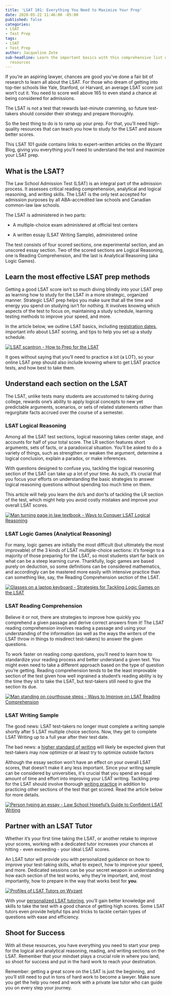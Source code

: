 ```yaml
---
title: 'LSAT 101: Everything You Need to Maximize Your Prep'
date: 2020-05-22 11:46:00 -05:00
published: false
categories:
- LSAT
- Test Prep
tags:
- LSAT
- Test Prep
author: Jacqueline Zote
sub-headline: Learn the important basics with this comprehensive list of expert LSAT
  resources
---
```


If you’re an aspiring lawyer, chances are good you’ve done a fair bit of research to learn all about the LSAT. For those who dream of getting into top-tier schools like Yale, Stanford, or Harvard, an average LSAT score just won’t cut it. You need to score well above 165 to even stand a chance at being considered for admissions.

The LSAT is not a test that rewards last-minute cramming, so future test-takers should consider their strategy and prepare thoroughly.

So the best thing to do is to ramp up your prep. For that, you’ll need high-quality resources that can teach you how to study for the LSAT and assure better scores.

This LSAT 101 guide contains links to expert-written articles on the Wyzant Blog, giving you everything you'll need to understand the test and maximize your LSAT prep. 

## What is the LSAT?
The Law School Admission Test (LSAT) is an integral part of the admission process. It assesses critical reading comprehension, analytical and logical reasoning, and writing skills. The LSAT is the only test accepted for admission purposes by all ABA-accredited law schools and Canadian common-law law schools.

The LSAT is administered in two parts:

* A multiple-choice exam administered at official test centers

* A written essay (LSAT Writing Sample), administered online

The test consists of four scored sections, one experimental section, and an unscored essay section. Two of the scored sections are Logical Reasoning, one is Reading Comprehension, and the last is Analytical Reasoning (aka Logic Games). 

## Learn the most effective LSAT prep methods
Getting a good LSAT score isn’t so much diving blindly into your LSAT prep as learning how to study for the LSAT in a more strategic, organized manner. Strategic LSAT prep helps you make sure that all the time and energy you spend on studying isn’t for nothing. It involves knowing which aspects of the test to focus on, maintaining a study schedule, learning testing methods to improve your speed, and more.

In the article below, we outline LSAT basics, including [registration dates](https://www.lsac.org/lsat/lsat-dates-deadlines-score-release-dates), important info about LSAT scoring, and tips to help you set up a study schedule. 

[![LSAT scantron - How to Prep for the LSAT](/blog/uploads/7%20Tips%20on%20How%20to%20Prep%20for%20the%20LSAT-d650ab.png)](https://www.wyzant.com/blog/how-to-study-for-the-lsat/)

It goes without saying that you’ll need to practice a lot (a LOT), so your online LSAT prep should also include knowing where to get LSAT practice tests, and how best to take them.

## Understand each section on the LSAT

The LSAT, unlike tests many students are accustomed to taking during college, rewards one’s ability to apply logical concepts to new yet predictable arguments, scenarios, or sets of related statements rather than regurgitate facts accrued over the course of a semester.

### LSAT Logical Reasoning

Among all the LSAT test sections, logical reasoning takes center stage, and accounts for half of your total score. The LR section features short arguments, sets of facts, or a paradoxical situation. You’ll be asked to do a variety of things, such as strengthen or weaken the argument, determine a logical conclusion, explain a paradox, or make inferences.

With questions designed to confuse you, tackling the logical reasoning section of the LSAT can take up a lot of your time. As such, it’s crucial that you focus your efforts on understanding the basic strategies to answer logical reasoning questions without spending too much time on them. 

This article will help you learn the do’s and don’ts of tackling the LR section of the test, which might help you avoid costly mistakes and improve your overall LSAT scores.

[![Man turning page in law textbook - Ways to Conquer LSAT Logical Reasoning](/blog/uploads/7%20Ways%20to%20Conquer%20LSAT%20Logical%20Reasoning-c4ba65.png)](https://www.wyzant.com/blog/lsat-logical-reasoning/)

### LSAT Logic Games (Analytical Reasoning)

For many, logic games are initially the most difficult (but ultimately the most improvable) of the 3 kinds of LSAT multiple-choice sections: it’s foreign to a majority of those preparing for the LSAT, so most students start far back on what can be a steep learning curve. Thankfully, logic games are based purely on deduction, so some definitions can be considered mathematics, and accordingly can be mastered more easily with intensive practice than can something like, say, the Reading Comprehension section of the LSAT. 

[![Glasses on a laptop keyboard - Strategies for Tackling Logic Games on the LSAT](/blog/uploads/LSAT%20Logic%20Games%20Strategies%20for%20Tackling%20Analytical%20Reasoning-b51a58.png)](https://www.wyzant.com/blog/lsat-logic-games/)

### LSAT Reading Comprehension
Believe it or not, there are strategies to improve how quickly you comprehend a given passage and derive correct answers from it! The LSAT reading comprehension involves reading a passage and using your understanding of the information (as well as the ways the writers of the LSAT throw in things to misdirect test-takers) to answer the given questions.

To work faster on reading comp questions, you’ll need to learn how to standardize your reading process and better understand a given text. You might even need to take a different approach based on the type of question you’re getting. Reading comprehension tends to be the least improvable section of the test given how well ingrained a student’s reading ability is by the time they sit to take the LSAT, but test-takers still need to give the section its due.

[![Man standing on courthouse steps - Ways to Improve on LSAT Reading Comprehension](/blog/uploads/8%20Ways%20to%20Improve%20on%20LSAT%20Reading%20Comprehension.png)](https://www.wyzant.com/blog/lsat-reading-comprehension/)

### LSAT Writing Sample
The good news: LSAT test-takers no longer must complete a writing sample shortly after 5 LSAT multiple choice sections. Now, they get to complete LSAT Writing up to a full year after their test date.

The bad news: a [higher standard of writing](https://www.wyzant.com/blog/best-writing-resources-for-students/) will likely be expected given that test-takers may now optimize or at least try to optimize outside factors

Although the essay section won’t have an effect on your overall LSAT scores, that doesn’t make it any less important. Since your writing sample can be considered by universities, it's crucial that you spend an equal amount of time and effort into improving your LSAT writing. Tackling prep for the LSAT should involve thorough [writing practice](https://www.wyzant.com/blog/improve-your-writing-skills/) in addition to practicing other sections of the test that get scored. Read the article below for more details.

[![Person typing an essay - Law School Hopeful’s Guide to Confident LSAT Writing](/blog/uploads/The%20Law%20School%20Hopeful%E2%80%99s%20Guide%20to%20Confident%20LSAT%20Writing.png)](https://www.wyzant.com/blog/lsat-writing/)

## Partner with an LSAT Tutor

Whether it’s your first time taking the LSAT, or another retake to improve your scores, working with a dedicated tutor increases your chances at hitting - even exceeding - your ideal LSAT scores. 

An LSAT tutor will provide you with personalized guidance on how to improve your test-taking skills, what to expect, how to improve your speed, and more. Dedicated sessions can be your secret weapon in understanding how each section of the test works, why they're important, and, most importantly, how to prepare in the way that works best for **you**.

[![Profiles of LSAT Tutors on Wyzant](/blog/uploads/Online%20LSAT%20Tutors%20at%20Wyzant.png)](https://www.wyzant.com/LSAT_tutors.aspx)

With your [personalized LSAT tutoring](https://www.wyzant.com/LSAT_tutors.aspx), you’ll gain better knowledge and skills to take the test with a good chance of getting high scores. Some LSAT tutors even provide helpful tips and tricks to tackle certain types of questions with ease and efficiency.

## Shoot for Success
With all these resources, you have everything you need to start your prep for the logical and analytical reasoning, reading, and writing sections on the LSAT. Remember that your mindset plays a crucial role in where you land, so shoot for success and put in the hard work to reach your destination.

Remember: getting a great score on the LSAT is just the beginning, and you’ll still need to put in tons of hard work to become a lawyer. Make sure you get the help you need and work with a private law tutor who can guide you on every step your journey.
